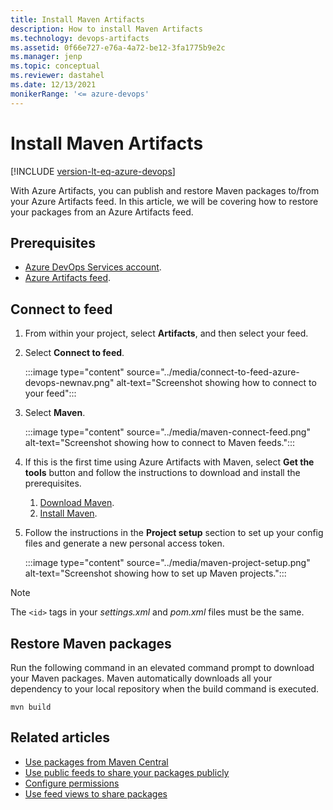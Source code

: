 ```yaml
---
title: Install Maven Artifacts 
description: How to install Maven Artifacts
ms.technology: devops-artifacts
ms.assetid: 0f66e727-e76a-4a72-be12-3fa1775b9e2c
ms.manager: jenp
ms.topic: conceptual
ms.reviewer: dastahel
ms.date: 12/13/2021
monikerRange: '<= azure-devops'
---
```


# Install Maven Artifacts

[!INCLUDE [version-lt-eq-azure-devops](../../includes/version-lt-eq-azure-devops.md)]

With Azure Artifacts, you can publish and restore Maven packages to/from your Azure Artifacts feed. In this article, we will be covering how to restore your packages from an Azure Artifacts feed.

## Prerequisites

- [Azure DevOps Services account](https://azure.microsoft.com/services/devops/).
- [Azure Artifacts feed](../../artifacts/get-started-nuget.md).

## Connect to feed

1. From within your project, select **Artifacts**, and then select your feed.

1. Select **Connect to feed**.

    :::image type="content" source="../media/connect-to-feed-azure-devops-newnav.png" alt-text="Screenshot showing how to connect to your feed":::

1. Select **Maven**.

    :::image type="content" source="../media/maven-connect-feed.png" alt-text="Screenshot showing how to connect to Maven feeds.":::

1. If this is the first time using Azure Artifacts with Maven, select **Get the tools** button and follow the instructions to download and install the prerequisites.

    1. [Download Maven](https://maven.apache.org/download.cgi).
    1. [Install Maven](https://maven.apache.org/install.html).

1. Follow the instructions in the **Project setup** section to set up your config files and generate a new personal access token.

    :::image type="content" source="../media/maven-project-setup.png" alt-text="Screenshot showing how to set up Maven projects.":::

> [!NOTE]
> The `<id>` tags in your *settings.xml* and *pom.xml* files must be the same.

## Restore Maven packages

Run the following command in an elevated command prompt to download your Maven packages. Maven automatically downloads all your dependency to your local repository when the build command is executed.

```Command
mvn build
```

## Related articles

- [Use packages from Maven Central](./upstream-sources.md)
- [Use public feeds to share your packages publicly](../tutorials/share-packages-publicly.md)
- [Configure permissions](../feeds/feed-permissions.md)
- [Use feed views to share packages](../feeds/views.md)
